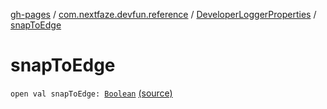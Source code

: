 [gh-pages](../../index.md) / [com.nextfaze.devfun.reference](../index.md) / [DeveloperLoggerProperties](index.md) / [snapToEdge](./snap-to-edge.md)

# snapToEdge

`open val snapToEdge: `[`Boolean`](https://kotlinlang.org/api/latest/jvm/stdlib/kotlin/-boolean/index.html) [(source)](https://github.com/NextFaze/dev-fun/tree/master/devfun-annotations/src/main/java/com/nextfaze/devfun/reference/DeveloperLogger.kt#L40)